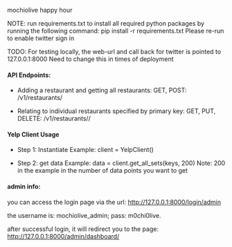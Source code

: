 mochiolive happy hour

NOTE: run requirements.txt to install all required python packages by running the following command:
        pip install -r requirements.txt
Please re-run to enable twitter sign in

TODO: For testing locally, the web-url and call back for twitter is pointed to 127.0.0.1:8000
Need to change this in times of deployment

#### API Endpoints: 
- Adding a restaurant and getting all restaurants: 
GET, POST: <host url>/v1/restaurants/

- Relating to individual restaurants specified by primary key: 
GET, PUT, DELETE: <host url>/v1/restaurants/<primary key>/


#### Yelp Client Usage

- Step 1: Instantiate 
        Example: client = YelpClient()

- Step 2: get data
        Example: data = client.get_all_sets(keys, 200) 
        Note: 200 in the example in the number of data points you want to get


#### admin info:
you can access the login page via the url: http://127.0.0.1:8000/login/admin

the username is: mochiolive_admin; 
pass: m0chi0live. 

after successful login, it will redirect you to the page: http://127.0.0.1:8000/admin/dashboard/

